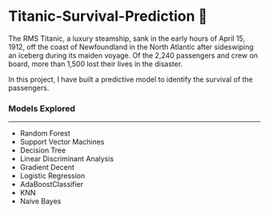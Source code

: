 # Titanic-Survival-Prediction :ship:

The RMS Titanic, a luxury steamship, sank in the early hours of April 15, 1912, off the coast of Newfoundland in the North Atlantic after sideswiping an iceberg during its maiden voyage. Of the 2,240 passengers and crew on board, more than 1,500 lost their lives in the disaster.

In this project, I have built a predictive model to identify the survival of the passengers.

### Models Explored
------------------
* Random Forest
* Support Vector Machines
* Decision Tree
* Linear Discriminant Analysis
* Gradient Decent
* Logistic Regression
* AdaBoostClassifier
* KNN
* Naive Bayes
